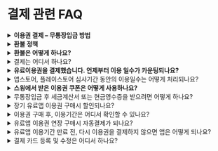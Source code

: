 # 결제 관련 FAQ

<details>

<summary><strong>이용권 결제 – 무통장입금 방법</strong></summary>

스윙 이용권을 무통장입금으로 결제를 진행하실 때에는!!

결제페이지에서 상품을 선택 → 무통장 입금으로 결제수단을 선택→전화번호 인증번호 확인을 하시면 입금 계좌 및 결제정보 확인 페이지가 뜹니다.

사용자는 결제정보를 확인하여 계좌로 입금을 진행해주시구요.

무통장 입금이 완료된 후 \[관리자에게 입금 완료 메일 발송] 버튼을 선택해주셔야 합니다.

버튼을 눌러주셔야만,  고객님이 입금한 상세내역을 확인하여 이용권을 바로 넣어드릴 수 있습니다.

(이미지 참고)

[![](https://s3.ap-northeast-2.amazonaws.com/swing2bucket/resource/image/help/fdfa55db750c4ddf08437d1f399bf98c.png)](http://blog.naver.com/PostView.nhn?blogId=swing2app\&Redirect=View\&logNo=220719686112\&categoryNo=49\&isAfterWrite=true\&redirect=View\&widgetTypeCall=true\&directAccess=false)

\* 만약 결제페이지를 거치지 않고, 바로 무통장입금을 하실 경우에는  스윙에게 입금 확인 메일을 꼭 보내주세요

예시)  안녕하세요 방금 OOO이름으로 33,000원 입금했습니다. &#x20;

\*스윙계정:      이용권 적용할 앱이름:      구매한 상품:

이렇게 메일을 보내주시지 않으시면 어떤 고객님이 어떤 상품을 결제했는지, 어떤 앱에 적용해드려야 하는지 확인이 되지 않습니다.

따라서 꼭 확인 메일을 보내주시기 바랍니다.

**\*메일주소:** [**help@swing2app.co.kr**](https://wp.swing2app.co.kr/faq/faq-top/)

\


</details>

<details>

<summary><strong>환불 정책</strong></summary>

스윙투앱 유료 상품 취소 및 환불은 아래 정책 내용을 확인해주시기 바랍니다.

[\[유료 상품 취소 및 환불 정책 보러가기\]](../manual/appmanage/pay/undefined.md)

</details>

<details>

<summary><strong>환불은 어떻게 하나요?</strong></summary>

[결제- \[내결제현황\]](http://www.swing2app.co.kr/view/payment\_list) 으로 들어가시면 결제한 상품에 대해 \[환불신청]버튼이 뜹니다.

환불신청 버튼을 선택하시면 환불이 가능합니다.

\*이때 사용되지 않은 이용권, 티켓에 대해서만 환불 신청이 가능합니다.

사용이 된 티켓에 대해서는 환불신청 버튼이 뜨지 않아요!

카드결제는 스윙에서 환불신청 완료가 되었더라도, 카드사에 따라서 취소승인이 1일\~4일정도 걸릴 수 있습니다.

무통장 입금 및 실시간 계좌이체는 환불신청을 하신 뒤 환불 받을 은행명, 계좌번호를 스윙 고객센터로 메일발송해주시면 됩니다.

이메일 : help@swing2app.co.kr

담당자 확인 후 당일 내로 환불 금액을 다시 입금해드립니다.

</details>

<details>

<summary>결제는 어디서 하나요?</summary>

결제는앱운영페이지 – 대시보드 상단에 보시면 \[결제] 메뉴가 있구요.&#x20;

스윙 이용권, 티켓 구매 페이지/ 스윙 플러그인 구매 페이지로 이동하여 원하는 상품을 선택해서 결제해주세요.\
​\
결제 방법은 \[신용카드 결제, 휴대폰 결제, 무통장입금, 카카오페이, 스윙투앱전자결제(페이앱)]방법이 있습니다. \
​편한 방법으로 선택해서 결제를 해주시면 됩니다. &#x20;

휴대폰결제는 5만원 이상 결제가 되지 않으니 5만원 이상의 결제는 - 카드 결제, 페이앱,카카오페이, 무통장입금 등의 다른 방법을 이용해주세요.&#x20;

핸드폰 소액결제는 SKT 통신사는 이용이 불가하오니 이점 양해부탁드립니다.(LG, KT만 가능)\


결제 확인이 완료 되면 해당 상품을 사용자 아이디로 추가해드리구요.

**무통장 입금은 담당자가 입금 확이 후 이용권을 넣어드리기 때문에 업무시간 외, 주말 및 공휴일은 시간이 조금 걸릴 수 있습니다.**

[결제 – \[내 결제 현황\]](http://www.swing2app.co.kr/view/payment\_list)에서 구매한 내역 및 상품을 확인할 수 있습니다.

</details>

<details>

<summary><strong>유료이용권을 결제했습니다. 언제부터 이용 일수가 카운팅되나요?​</strong></summary>

유료이용권은 이용권을 결제한 날부터 일수가 카운팅됩니다.

예를 들어 3월 4일에 결제를 했다면 4일부터 이용기간이 시작됩니다.

따라서 스토에 앱을 올려야 할 경우, 앱을 다 만들어놓은 다음 유료이용권과 업로드 티켓을 구매해주세요.

</details>

<details>

<summary>앱스토어, 플레이스토어 심사기간 동안의 이용일수는 어떻게 처리되나요?</summary>

앱스토어, 플레이스토어 심사기간이 일주일 정도가 소요됩니다. ​

심사기간 동안에도 이용권의 이용일수는 그대로 차감이 됩니다.&#x20;

​**스토어에 앱이 출시가 되지 않았더라도, 심사기간 동안에도 앱이 정상적으로 운영되어야 하기 때문에 이용일수가 카운팅됩니다.**&#x20;

따라서 앱 심사기간에 대해서 따로 보충해드리지는 않습니다.

사용자분들은 미리 심사기간을 생각하시고 심사완료 날짜에 맞춰서 이용권을 더 추가하는 방법으로 이용하시면 좋을 것 같습니다.

</details>

<details>

<summary><strong>스윙에서 받은 이용권 쿠폰은 어떻게 사용하나요?</strong></summary>

스윙 쿠폰을 메일로 받으시면, 쿠폰에 일련번호가 있습니다.

**스윙 홈페이지 결제-** [**\[쿠폰사용하기\]**](http://www.swing2app.co.kr/view/payment\_coupon\_use) **** 메뉴로 들어가서 쿠폰에 기재된 일련번호를 입력하고 쿠폰사용을 해주시면 됩니다.

쿠폰에는 사용기간이 있으니 만료일자를 꼭 확인해주시구요. 적용된 상품은 결제- [\[내 결제현황\] ](http://www.swing2app.co.kr/view/payment\_list)메뉴에서 확인할 수 있습니다.

</details>

<details>

<summary>무통장입금 후 세금계산서 또는 현금영수증을 받으려면 어떻게 하나요?</summary>

무통장 입금시 세금계산서 및 현금영수증 발행이 가능합니다.

**입금 완료 후, 앱운영 페이지 → 결제 → 내결제 현황으로 이동하면 영수증 항목에서 \[세금계산서] or \[현금영수증]을 요청할 수 있습니다.**

![](https://wp.swing2app.co.kr/wp-content/uploads/2018/09/%EC%84%B8%EA%B8%88%EA%B3%84%EC%82%B0%EC%84%9C%EC%9A%94%EC%B2%AD.png)

**세금계산서가 필요하시면 위의 방법으로 요청해주시면 , 바로 발행 도와드리겠습니다.**

&#x20;

**\*안내사항**

1\)세금계산서 발행은 결제가 진행된 날을 기준으로 발행을 해드리지만, 실제 결제일이 지나서 요청을 하신 경우 요청한 날을 기준으로 발행이 됩니다.

**2)결제일이 한 달 지난 경우는 세금계산서 발행이 불가능 합니다. (결제일 30일 전으로만 발행이 가능합니다.)**

3\)세금계산서는 전자세금계산서로 발행되며 요청하신 메일주소로 발행해드리니, 요청시 정확한 메일주소를 기재해주세요.

4\)계산서 발행은 – 세금계산서 / 현금영수증 중 하나만 발행 가능합니다.

5\)발행이 완료되면, 내 결제현황에서 발행된 세금계산서 혹은 현금영수증 사본 이미지를 확인할 수 있습니다.

**직접 요청이 어려우시다면!**

입금 후, 당사 메일로 **help@swing2spp.co.kr**사업자등록증을 보내주셔도 됩니다.

사업자등록증과 세금계산서를 받으실 이메일주소, 결제한 앱이름, 스윙계정(이메일주소)을 함께 기재해서 보내주시면 됩니다.

​

</details>

<details>

<summary>장기 유료앱 이용권 구매시 할인되나요?</summary>

네 상품 가격에 보시면 6개월, 12개월 상품은 할인된 금액으로 제공하고 있습니다.

\-6개월 이용권 구매시 19\~20% 할인

\-12개월 이용권 구매시 26%\~30% 할인

1개월 이용권을 구매하시는 것보다 더 저렴하게 구매가 가능하며, 상품마다 할인율은 다르기 때문에 가격을 확인하시고 구매를 진행해주세요.

</details>

<details>

<summary>이용권 구매 후, 이용기간은 어디서 확인할 수 있나요?</summary>

상품을 구매하시면 대시보드 상단에 구매하신 상품명과 앱 만료일이 기재됩니다.

그리고 \*[결제-내 결제현황](http://www.swing2app.co.kr/view/payment\_list)에서 구매한 상품 상세 결제현황과 함께 이용기간을 확인할 수 있습니다.&#x20;

</details>

<details>

<summary>유료앱 이용권 연장 구매시 자동결제가 되나요?</summary>

자동 결제가 아닙니다.

따라서 이용기간 날짜 확인 후 기간 만료 전 사이트에서 재구매를 해주셔야 이용기간이 연장됩니다.

이용기간 날짜를 정확히 확인하여 결제해주세요.

</details>

<details>

<summary>유료앱 이용기간 만료 전, 다시 이용권을 결제하지 않으면 앱은 어떻게 되나요?</summary>

유료기간이 종료되면, 앱 이용도 정지됩니다.

앱이 삭제되는 것은 아니기 때문에, 이용권을 재구매 하면 앱은 자동으로 복원되어 정상 실행됩니다.

유료앱 이용일수는 스윙투앱 사이트 앱운영 상단 대시보드 화면에 기재됩니다.

이용일 D-7일부터 이용기간 종료 안내메일이 발송되오니 이용일 종료 전 결제해주시면 됩니다.

</details>

<details>

<summary>결제 카드 등록 및 수정은 어디서 하나요?</summary>

홈페이지 앱운영 - 오른쪽 상단 프로필 선택 - 결제카드 선택시 결제 카드 등록 페이지로 이동합니다.

[http://www.swing2app.co.kr/view/hs\_cms\_member\_setting](http://www.swing2app.co.kr/view/hs\_cms\_member\_setting)

해당 페이지에서 카드 정보를 수정하거나 등록, 삭제할 수 있습니다.

![](https://wp.swing2app.co.kr/wp-content/uploads/2022/07/%EC%B9%B4%EB%93%9C%EB%93%B1%EB%A1%9D-1.png)

</details>

